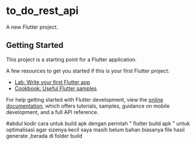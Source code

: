 # to_do_rest_api

A new Flutter project.

## Getting Started

This project is a starting point for a Flutter application.

A few resources to get you started if this is your first Flutter project:

- [Lab: Write your first Flutter app](https://docs.flutter.dev/get-started/codelab)
- [Cookbook: Useful Flutter samples](https://docs.flutter.dev/cookbook)

For help getting started with Flutter development, view the
[online documentation](https://docs.flutter.dev/), which offers tutorials,
samples, guidance on mobile development, and a full API reference.


#abdul kodir
 cara untuk build apk dengan perintah " flutter build apk "
 untuk optimalisasi agar sizenya kecil saya masih belum bahan
 biasanya file hasil generate ,berada di folder build
 